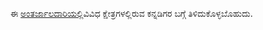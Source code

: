 ಈ [ಅಂತರ್ಜಾಲದಾರಿಯಲ್ಲಿ](https://en.wikipedia.org/wiki/List_of_people_from_Karnataka)ವಿವಿಧ ಕ್ಷೇತ್ರಗಳಲ್ಲಿರುವ ಕನ್ನಡಿಗರ ಬಗ್ಗೆ ತಿಳಿದುಕೊಳ್ಳಬೊಹುದು.

